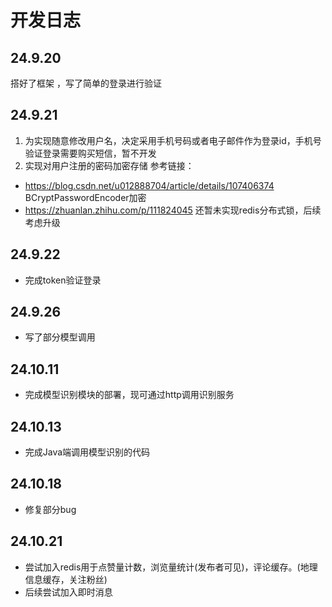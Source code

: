 # 开发日志
## 24.9.20
搭好了框架 ，写了简单的登录进行验证
## 24.9.21
1. 为实现随意修改用户名，决定采用手机号码或者电子邮件作为登录id，手机号验证登录需要购买短信，暂不开发
2. 实现对用户注册的密码加密存储
参考链接：
- https://blog.csdn.net/u012888704/article/details/107406374 BCryptPasswordEncoder加密 
- https://zhuanlan.zhihu.com/p/111824045 还暂未实现redis分布式锁，后续考虑升级
## 24.9.22
- 完成token验证登录
## 24.9.26
- 写了部分模型调用
## 24.10.11
- 完成模型识别模块的部署，现可通过http调用识别服务
## 24.10.13
- 完成Java端调用模型识别的代码
## 24.10.18
- 修复部分bug
## 24.10.21
- 尝试加入redis用于点赞量计数，浏览量统计(发布者可见)，评论缓存。(地理信息缓存，关注粉丝)
- 后续尝试加入即时消息